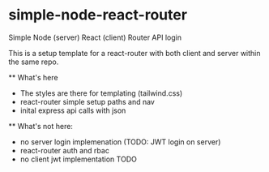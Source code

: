 # simple-node-react-router
Simple Node (server) React (client) Router API login

This is a setup template for a react-router with both client and server within the same repo.

** What's here
 - The styles are there for templating (tailwind.css)
 - react-router simple setup paths and nav
 - inital express api calls with json

** What's not here:
 - no server login implemenation (TODO: JWT login on server)
 - react-router auth and rbac
 - no client jwt implementation TODO
